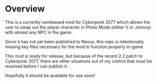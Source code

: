 <h1>Overview</h1>

<p>This is a currently unreleased mod for Cyberpunk 2077 which allows the user to swap out the player character in Photo Mode (either V or Johnny) with almost any NPC in the game.</p>
<p>Since it has not yet been published to Nexus, this repo is intentionally missing key files necessary for the mod to function properly in-game.</p>
<p>This mod is ready for release, but because of the recent 2.2 patch to Cyberpunk 2077, there are other situations out of my control that must be resolved before I can publish it.</p>
<p>Hopefully it should be available for use soon!</p>
